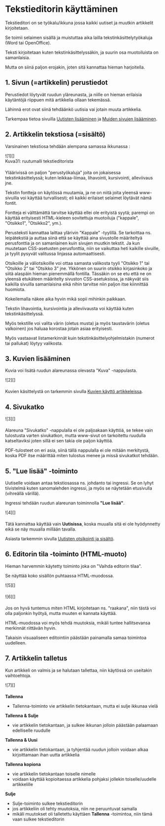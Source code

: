 # Tekstieditorin käyttäminen


Tekstieditori on se työkalu/ikkuna jossa kaikki uutiset ja muutkin artikkelit kirjoitetaan.

Se toimii selaimen sisällä ja muistuttaa aika lailla tekstinkäsittelytyökaluja (Word tai OpenOffice).

Teksti kirjoitetaan kuten tekstinkäsittelyssäkin, ja suurin osa muotoiluista on samanlaisia.

Mutta on siinä paljon erojakin, joten sitä kannattaa hieman harjoitella.


## 1. Sivun (=artikkelin) perustiedot

Perustiedot löytyvät ruudun yläreunasta, ja niille on hieman erilaisia käytäntöjä riippuen mitä
artikkelia ollaan tekemässä.

Lähinnä erot ovat siinä tehdäänkö uutisia vai jotain muuta artikkelia.

Tarkempaa tietoa sivuilla [Uutisten lisääminen][21] ja [Muiden sivujen lisääminen][22].



## 2. Artikkelin tekstiosa (=sisältö)

Varsinainen tekstiosa tehdään alempana samassa ikkunassa :

<figure class="fig-n border" style="margin:0 0 20px 0">
![1][]
<figcaption>Kuva31: ruutumalli tekstieditorista</figcaption>
</figure>


Yläärivissä on paljon "perustyökaluja" joita on jokaisessa tekstinkäsittelyssä;
kuten leikkaa-liimaa, lihavointi, kursivointi, alleviivaus jne.

Tekstin fontteja on käytössä muutamia, ja ne on niitä joita yleensä www-sivuilla voi käyttää turvallisesti;
eli kaikki erilaiset selaimet löytävät nämä fontit.

Fontteja ei välttämättä tarvitse käyttää ellei ole erityistä syytä; parempi on käyttää
erityisesti HTML-kieleen sovitettuja muotoiluja ("kappale", "Otsikko1", "Otsikko2", ym.).

Perusteksti kannattaa laittaa ylärivin "Kappale" -tyylillä. Se tarkoittaa ns. leipätekstiä
ja auttaa siinä että se käyttää aina sivustolle määriteltyä perusfonttia ja on samanlainen kuin sivujen muutkin tekstit.
Ja kun muutetaan CSS-asetusten perusfonttia, niin se vaikuttaa heti kaikille sivuille, ja tyylit pysyvät valitussa
linjassa automaattisesti.

Otsikoille ja väliotsikoille voi ottaa samasta valikosta tyyli "Otsikko 1" tai "Otsikko 2" tai "Otsikko 3" jne.
Ykkönen on suurin otsikko kirjasinkoko ja siitä alaspäin hieman pienemmällä fontilla.
Tässäkin on se etu että ne on yleensä etukäteen määritelty sivuston CSS-asetuksissa, ja näkyvät siis kaikilla
sivuilla samanlaisina eikä nihin tarvitse niin paljon itse kiinnittää huomiota.

Kokeilemalla näkee aika hyvin mikä sopii mihinkin paikkaan.

Tekstin lihavointia, kursivointia ja alleviivausta voi käyttää kuten tekstinkäsittelyssä.

Myös tekstille voi valita värin (oletus musta) ja myös taustavärin (oletus valkoinen) jos haluaa korostaa
jotain asiaa erityisesti.

Myös vastaavat listamerkinnät kuin tekstinkäsittelyohjelmistakin (numerot tai pallukat) löytyy valikosta.


## 3. Kuvien lisääminen

Kuvia voi lisätä ruudun alareunassa olevasta "Kuva" -nappulasta.

<figure class="fig-n" style="margin:0 0 20px 0">
![2][]
</figure>

Kuvien käsittelystä on tarkemmin sivulla [Kuvien käyttö artikkeleissa][24].


## 4. Sivukatko

<figure class="fig-n" style="margin:0 0 20px 0">
![3][]
</figure>


Alareuna "Sivukatko" -nappulalla ei ole paljoakaan käyttöä, se tekee vain tulostusta varten sivukatkon, mutta www-sivut on tarkoitettu ruudulla katseltaviksi joten sillä ei sen takia ole paljon käyttöä.

PDF-tulosteet on eri asia, siinä tällä nappulalla ei ole mitään merkitystä, koska PDF itse määrittää miten tulostus menee ja missä sivukatkot tehdään.


## 5. "Lue lisää" -toiminto

Uutiselle voidaan antaa tekstiosassa ns. johdanto tai ingressi.
Se on lyhyt tiivistelmä kuten sanomalehden ingressi, ja myös se näytetään etusivulla (vihreällä värillä).

Ingressi tehdään ruudun alareunan toiminnolla __"Lue lisää"__.

<figure class="fig-n" style="margin:0 0 20px 0">
![4][]
</figure>

Tätä kannattaa käyttää vain **Uutisissa**, koska muualla sitä ei ole hyödynnetty eikä se näy muualla millään tavalla.

Asiasta tarkemmin sivulla [Uutisten otsikointi ja sisältö][23].



## 6. Editorin tila -toiminto (HTML-muoto)

Hieman harvemmin käytetty toiminto joka on "Vaihda editorin tilaa".

Se näyttää koko sisällön puhtaassa HTML-muodossa.

<figure class="fig-n" style="margin:0 0 20px 0">
![5][]
</figure>

<figure class="fig-n" style="margin:0 0 20px 0">
![6][]
</figure>

Jos on hyvä tuntemus miten HTML kirjoitetaan ns. "raakana", niin tästä voi olla paljonkin hyötyä,
mutta muuten ei kannata käyttää.

HTML-muodossa voi myös tehdä muutoksia, mikäli tuntee hallitsevansa merkinnät riittävän hyvin.

Takaisin visuaaliseen editointiin päästään painamalla samaa toimintoa uudelleen.


## 7. Artikkelin talletus

Kun artikkeli on valmis ja se halutaan tallettaa, niin käytössä on useitakin vaihtoehtoja.

<figure class="fig-n" style="margin:0 0 20px 0">
![7][]
</figure>

__Tallenna__

*   Tallenna-toiminto vie artikkelin tietokantaan, mutta ei sulje ikkunaa vielä

__Tallenna & Sulje__

*   vie artikkelin tietokantaan, ja sulkee ikkunan jolloin päästään palaamaan edelliselle ruudulle

__Tallenna & Uusi__

*   vie artikkelin tietokantaan, ja tyhjentää ruudun jolloin voidaan alkaa kirjoittamaan ihan uutta artikkelia

__Tallenna kopiona__

*   vie artikkelin tietokantaan toiselle nimelle
*   voidaan käyttää kopioitaessa artikkelia pohjaksi jollekin toiselle/uudelle artikkelille

__Sulje__

*   Sulje-toiminto sulkee tekstieditorin
*   jos artikkeliin oli tehty muutoksia, niin ne peruuntuvat samalla
*   mikäli muutokset oli talletettu käyttäen __Tallenna__ -toimintoa, niin tämä vaan sulkee tekstieditorin



[1]: kuvat/kuva31.png "Ruutumalli tekstieditorista"
[2]: kuvat/kuva32.png "Ruutumalli"
[3]: kuvat/kuva33.png "Ruutumalli"
[4]: kuvat/kuva34.png "Ruutumalli"
[5]: kuvat/kuva35.png "Ruutumalli"
[6]: kuvat/kuva37.png "Ruutumalli"
[7]: kuvat/kuva38.png "Ruutumalli"
[21]: pages/uutisten-lisaaminen.md
[22]: pages/sivujen-lisaaminen.md
[23]: pages/uutisten-otsikointi.md
[24]: pages/kuvien-kasittely.md
